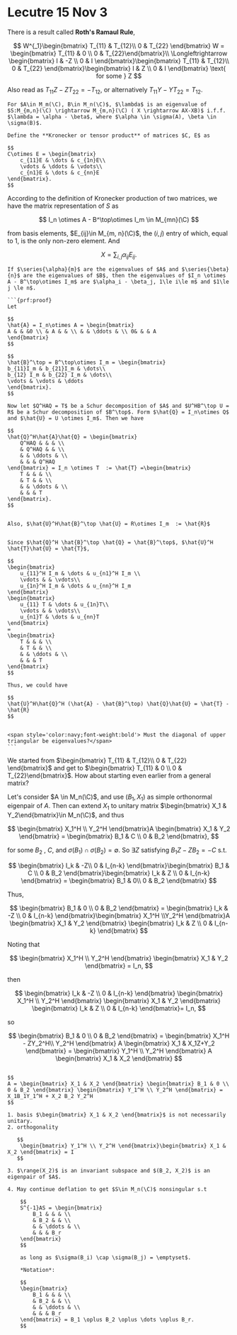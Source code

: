 # Lecutre 15 Nov 3
There is a result called **Roth's Ramaul Rule**,

$$
W^{_1}\begin{bmatrix} T_{11} & T_{12}\\ 0 & T_{22} \end{bmatrix} W = \begin{bmatrix} T_{11} & 0 \\ 0 & T_{22}\end{bmatrix}\\
\Longleftrightarrow \begin{bmatrix} I & -Z \\ 0 & I \end{bmatrix}\begin{bmatrix} T_{11} & T_{12}\\ 0 & T_{22} \end{bmatrix}\begin{bmatrix} I & Z \\ 0 & I \end{bmatrix} \text{ for some } Z
$$

Also read as $T_{11}Z - ZT_{22} = -T_{12}$, or alternatively $T_{11}Y - YT_{22} = T_{12}$.

```{prf:proposition}
For $A\in M_m(\C), B\in M_n(\C)$, $\lambda$ is an eigenvalue of $S:M_{m,n}(\C) \rightarrow M_{m,n}(\C) ( X \rightarrow AX-XB)$ i.f.f. $\lambda = \alpha - \beta$, where $\alpha \in \sigma(A), \beta \in \sigma(B)$.
```

```{prf:definition}
Define the **Kronecker or tensor product** of matrices $C, E$ as

$$
C\otimes E = \begin{bmatrix}
    c_{11}E & \dots & c_{1n}E\\
    \vdots & \ddots & \vdots\\
    c_{n1}E & \dots & c_{nn}E
\end{bmatrix}.
$$
```



According to the definition of Kronecker production of two matrices, we have the matrix representation of $S$ as

$$
I_n \otimes A - B^\top\otimes I_m \in M_{mn}(\C)
$$


from basis elements, $E_{ij}\in M_{m, n}(\C)$, the $(i, j)$ entry of which, equal to $1$, is the only non-zero element. And 

$$
X = \sum_{i, j} \alpha_{ij} E_{ij}.
$$


````{prf:proposition}
If $\series{\alpha}{m}$ are the eigenvalues of $A$ and $\series{\beta}{n}$ are the eigenvalues of $B$, then the eigenvalues of $I_n \otimes A - B^\top\otimes I_m$ are $\alpha_i - \beta_j, 1\le i\le m$ and $1\le j \le n$.

```{prf:proof}
Let

$$
\hat{A} = I_n\otimes A = \begin{bmatrix}
A & & &0 \\ & A & & \\ & & \ddots & \\ 0& & & A
\end{bmatrix}
$$

$$
\hat{B}^\top = B^\top\otimes I_m = \begin{bmatrix}
b_{11}I_m & b_{21}I_m & \dots\\
b_{12} I_m & b_{22} I_m & \dots\\
\vdots & \vdots & \ddots
\end{bmatrix}.
$$

Now let $Q^HAQ = T$ be a Schur decomposition of $A$ and $U^HB^\top U = R$ be a Schur decomposition of $B^\top$. Form $\hat{Q} = I_n\otimes Q$ and $\hat{U} = U \otimes I_m$. Then we have

$$
\hat{Q}^H\hat{A}\hat{Q} = \begin{bmatrix}
    Q^HAQ & & & \\
    & Q^HAQ & & \\
    & & \ddots & \\
    & & & Q^HAQ
\end{bmatrix} = I_n \otimes T  := \hat{T} =\begin{bmatrix}
    T & & & \\
    & T & & \\
    & & \ddots & \\
    & & & T
\end{bmatrix}.
$$


Also, $\hat{U}^H\hat{B}^\top \hat{U} = R\otimes I_m  := \hat{R}$


Since $\hat{Q}^H \hat{B}^\top \hat{Q} = \hat{B}^\top$, $\hat{U}^H \hat{T}\hat{U} = \hat{T}$, 

$$
\begin{bmatrix}
    u_{11}^H I_m & \dots & u_{n1}^H I_m \\ 
    \vdots & & \vdots\\
    u_{1n}^H I_m & \dots & u_{nn}^H I_m
\end{bmatrix}
\begin{bmatrix}
    u_{11} T & \dots & u_{1n}T\\
    \vdots & & \vdots\\
    u_{n1}T & \dots & u_{nn}T
\end{bmatrix}
= 
\begin{bmatrix}
    T & & & \\
    & T & & \\
    & & \ddots & \\
    & & & T
\end{bmatrix}
$$

Thus, we could have

$$
\hat{U}^H\hat{Q}^H (\hat{A} - \hat{B}^\top) \hat{Q}\hat{U} = \hat{T} - \hat{R}
$$


<span style='color:navy;font-weight:bold'> Must the diagonal of upper triangular be eigenvalues?</span>
```
````

We started from $\begin{bmatrix} T_{11} & T_{12}\\ 0 & T_{22} \end{bmatrix}$ and get to $\begin{bmatrix} T_{11} & 0 \\ 0 & T_{22}\end{bmatrix}$. How about starting even earlier from a general matrix?

Let's consider $A \in M_n(\C)$, and use $(B_1, X_1)$ as simple orthonormal eigenpair of $A$. Then can extend $X_1$ to unitary matrix $\begin{bmatrix} X_1 & Y_2\end{bmatrix}\in M_n(\C)$, and thus

$$
\begin{bmatrix} X_1^H \\ Y_2^H \end{bmatrix}A \begin{bmatrix} X_1 & Y_2  \end{bmatrix} = \begin{bmatrix} B_1 & C \\ 0 & B_2 \end{bmatrix},
$$

for some $B_2$ , $C$, and  $\sigma(B_1) \cap \sigma(B_2) = \emptyset$. So $\exists Z$ satisfying $B_1Z - ZB_2 = -C$ s.t.

$$
\begin{bmatrix}
    I_k & -Z\\ 0 & I_{n-k}
\end{bmatrix}\begin{bmatrix}
    B_1 & C \\ 0 & B_2
\end{bmatrix}\begin{bmatrix}
    I_k & Z \\ 0 & I_{n-k}
\end{bmatrix} = 
\begin{bmatrix}
    B_1 & 0\\ 0 & B_2
\end{bmatrix}
$$

Thus,  

$$
\begin{bmatrix}
    B_1 & 0 \\ 0 & B_2
\end{bmatrix}
= \begin{bmatrix}
    I_k & -Z \\ 0 & I_{n-k}
\end{bmatrix}\begin{bmatrix}
    X_1^H \\Y_2^H
\end{bmatrix}A \begin{bmatrix}
    X_1 & Y_2
\end{bmatrix}
\begin{bmatrix}
    I_k & Z \\ 0 & I_{n-k}
\end{bmatrix}
$$

Noting that 

$$
\begin{bmatrix} X_1^H \\ Y_2^H \end{bmatrix}  \begin{bmatrix} X_1 & Y_2  \end{bmatrix} = I_n,
$$

then 

$$
\begin{bmatrix} I_k & -Z \\ 0 & I_{n-k} \end{bmatrix} \begin{bmatrix} X_1^H \\ Y_2^H \end{bmatrix}  \begin{bmatrix} X_1 & Y_2  \end{bmatrix} \begin{bmatrix} I_k & Z \\ 0 & I_{n-k} \end{bmatrix}= I_n,
$$

so 


$$
\begin{bmatrix} B_1 & 0 \\ 0 & B_2 \end{bmatrix} = \begin{bmatrix} X_1^H - ZY_2^H\\ Y_2^H \end{bmatrix} A \begin{bmatrix} X_1 & X_1Z+Y_2 \end{bmatrix} = \begin{bmatrix} Y_1^H \\ Y_2^H \end{bmatrix} A \begin{bmatrix} X_1 & X_2 \end{bmatrix}
$$

```{prf:definition} spectral representation of A

$$
A = \begin{bmatrix} X_1 & X_2 \end{bmatrix} \begin{bmatrix} B_1 & 0 \\ 0 & B_2 \end{bmatrix} \begin{bmatrix} Y_1^H \\ Y_2^H \end{bmatrix} = X_1B_1Y_1^H + X_2 B_2 Y_2^H
$$
```

```{Note}
1. basis $\begin{bmatrix} X_1 & X_2 \end{bmatrix}$ is not necessarily unitary.
2. orthogonality
   
   $$
    \begin{bmatrix} Y_1^H \\ Y_2^H \end{bmatrix}\begin{bmatrix} X_1 & X_2 \end{bmatrix} = I
   $$

3. $\range(X_2)$ is an invariant subspace and $(B_2, X_2)$ is an eigenpair of $A$.

4. May continue deflation to get $S\in M_n(\C)$ nonsingular s.t

    $$
    S^{-1}AS = \begin{bmatrix}
        B_1 & & & \\
        & B_2 & & \\
        & & \ddots & \\
        & & & B_r
    \end{bmatrix}
    $$

    as long as $\sigma(B_i) \cap \sigma(B_j) = \emptyset$.
    
    *Notation*:

    $$
    \begin{bmatrix}
        B_1 & & & \\
        & B_2 & & \\
        & & \ddots & \\
        & & & B_r
    \end{bmatrix} = B_1 \oplus B_2 \oplus \dots \oplus B_r.
    $$
```